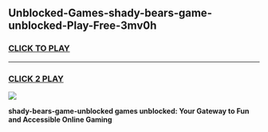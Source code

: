 
## Unblocked-Games-shady-bears-game-unblocked-Play-Free-3mv0h
<h3>
<a href="https://premium76.site?title=shady-bears-game-unblocked&ref=20A">CLICK TO PLAY</a></h3>
<hr>

<h3>
<a href="https://premium76.site?title=shady-bears-game-unblocked&ref=20A">CLICK 2 PLAY</a>
  
</h3>

<a href="https://premium76.site?title=shady-bears-game-unblocked&ref=20A"><img src="https://clearcache.store/games.png"></a>


**shady-bears-game-unblocked games unblocked: Your Gateway to Fun and Accessible Online Gaming**
